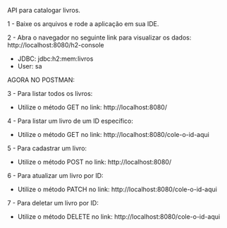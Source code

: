 API para catalogar livros.

1 - Baixe os arquivos e rode a aplicação em sua IDE.

2 - Abra o navegador no seguinte link para visualizar os dados: http://localhost:8080/h2-console
  - JDBC: jdbc:h2:mem:livros
  - User: sa

AGORA NO POSTMAN:
    
3 - Para listar todos os livros:
  - Utilize o método GET no link: http://localhost:8080/

4 - Para listar um livro de um ID específico:
  - Utilize o método GET no link: http://localhost:8080/cole-o-id-aqui

5 - Para cadastrar um livro:
  - Utilize o método POST no link: http://localhost:8080/

6 - Para atualizar um livro por ID:
  - Utilize o método PATCH no link: http://localhost:8080/cole-o-id-aqui

7 - Para deletar um livro por ID:
  - Utilize o método DELETE no link: http://localhost:8080/cole-o-id-aqui
